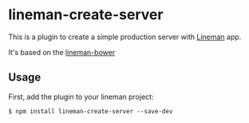 # lineman-create-server

This is a plugin to create a simple production server with
[Lineman](http://linemanjs.com) app.

It's based on the [lineman-bower](https://github.com/linemanjs/lineman-bower)

## Usage

First, add the plugin to your lineman project:

```
$ npm install lineman-create-server --save-dev
```
